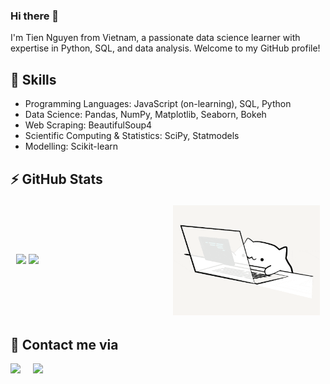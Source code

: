 ### Hi there 👋
I'm Tien Nguyen from Vietnam, a passionate data science learner with expertise in Python, SQL, and data analysis. Welcome to my GitHub profile!

## 🔭 Skills

- Programming Languages: JavaScript (on-learning), SQL, Python
- Data Science: Pandas, NumPy, Matplotlib, Seaborn, Bokeh
- Web Scraping: BeautifulSoup4
- Scientific Computing & Statistics: SciPy, Statmodels
- Modelling: Scikit-learn

## ⚡ GitHub Stats
<table style="border-collapse: separate; border-radius: 10px;">
<tr>
  <td width="50%">
    <img src="https://github-readme-stats.vercel.app/api?username=tienngm2049&show_icons=true&theme=swift" />
    <img src="https://github-readme-stats.vercel.app/api/top-langs/?username=tienngm2049&layout=compact&theme=swift" />
  </td>
  <td width="50%"><img alt="gif" align="right" src="https://github.com/tienngm2049/tienngm2049/blob/main/github/asset/cat.gif?raw=true"/></td>
</tr>
<table>
  
## 🌱 Contact me via 
<p align="left">
  <a href="https://www.linkedin.com/in/tienngm2049/"><img src="https://img.shields.io/badge/linkedin-%230077B5.svg?&style=for-the-badge&logo=linkedin&logoColor=white" /></a>&nbsp;&nbsp;&nbsp;&nbsp;
  <a href="mailto:tienngm2049@gmail.com?subject=Hello%20Yuri,%20From%20Your%20Github%20Page"><img src="https://img.shields.io/badge/gmail-%23D14836.svg?&style=for-the-badge&logo=gmail&logoColor=white" /></a>&nbsp;&nbsp;&nbsp;&nbsp;
</p>
